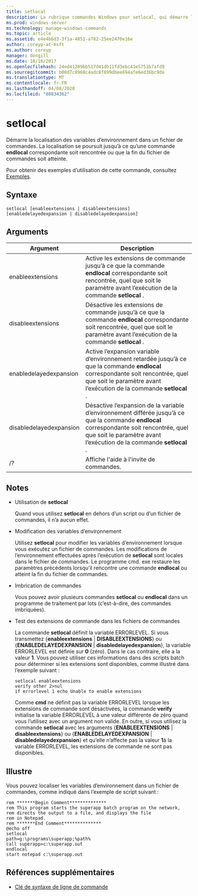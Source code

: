 ```yaml
---
title: setlocal
description: La rubrique commandes Windows pour setlocal, qui démarre la localisation des variables d’environnement dans un fichier de commandes.
ms.prod: windows-server
ms.technology: manage-windows-commands
ms.topic: article
ms.assetid: e4e4b6d3-3f1a-4851-a782-25ee2470e16e
author: coreyp-at-msft
ms.author: coreyp
manager: dongill
ms.date: 10/16/2017
ms.openlocfilehash: 24ed41289bb517d41db11fd3ebc41e5751b7afd9
ms.sourcegitcommit: b00d7c8968c4adc8f699dbee694afe6ed36bc9de
ms.translationtype: MT
ms.contentlocale: fr-FR
ms.lasthandoff: 04/08/2020
ms.locfileid: "80834362"
---
```

# <a name="setlocal"></a>setlocal

Démarre la localisation des variables d’environnement dans un fichier de commandes. La localisation se poursuit jusqu’à ce qu’une commande **endlocal** correspondante soit rencontrée ou que la fin du fichier de commandes soit atteinte.

Pour obtenir des exemples d’utilisation de cette commande, consultez [Exemples](#BKMK_examples).

## <a name="syntax"></a>Syntaxe

```
setlocal [enableextensions | disableextensions] [enabledelayedexpansion | disabledelayedexpansion]
```

## <a name="arguments"></a>Arguments

|Argument|Description|
|--------|-----------|
|enableextensions|Active les extensions de commande jusqu’à ce que la commande **endlocal** correspondante soit rencontrée, quel que soit le paramètre avant l’exécution de la commande **setlocal** .|
|disableextensions|Désactive les extensions de commande jusqu’à ce que la commande **endlocal** correspondante soit rencontrée, quel que soit le paramètre avant l’exécution de la commande **setlocal** .|
|enabledelayedexpansion|Active l’expansion variable d’environnement retardée jusqu’à ce que la commande **endlocal** correspondante soit rencontrée, quel que soit le paramètre avant l’exécution de la commande **setlocal** .|
|disabledelayedexpansion|Désactive l’expansion de la variable d’environnement différée jusqu’à ce que la commande **endlocal** correspondante soit rencontrée, quel que soit le paramètre avant l’exécution de la commande **setlocal** .|
|/?|Affiche l'aide à l'invite de commandes.|

## <a name="remarks"></a>Notes

-   Utilisation de **setlocal**

    Quand vous utilisez **setlocal** en dehors d’un script ou d’un fichier de commandes, il n’a aucun effet.
-   Modification des variables d’environnement

    Utilisez **setlocal** pour modifier les variables d’environnement lorsque vous exécutez un fichier de commandes. Les modifications de l’environnement effectuées après l’exécution de **setlocal** sont locales dans le fichier de commandes. Le programme cmd. exe restaure les paramètres précédents lorsqu’il rencontre une commande **endlocal** ou atteint la fin du fichier de commandes.
-   Imbrication de commandes

    Vous pouvez avoir plusieurs commandes **setlocal** ou **endlocal** dans un programme de traitement par lots (c’est-à-dire, des commandes imbriquées).
-   Test des extensions de commande dans les fichiers de commandes

    La commande **setlocal** définit la variable ERRORLEVEL. Si vous transmettez {**enableextensions** | **DISABLEEXTENSIONS**} ou {**ENABLEDELAYEDEXPANSION** | **disabledelayedexpansion**}, la variable ERRORLEVEL est définie sur **0** (zéro). Dans le cas contraire, elle a la valeur **1**. Vous pouvez utiliser ces informations dans des scripts batch pour déterminer si les extensions sont disponibles, comme illustré dans l’exemple suivant :  
    ```
    setlocal enableextensions
    verify other 2>nul
    if errorlevel 1 echo Unable to enable extensions
    ```  
    Comme **cmd** ne définit pas la variable ERRORLEVEL lorsque les extensions de commande sont désactivées, la commande **verify** initialise la variable ERRORLEVEL à une valeur différente de zéro quand vous l’utilisez avec un argument non valide. En outre, si vous utilisez la commande **setlocal** avec les arguments {**ENABLEEXTENSIONS** | **disableextensions**} ou {**ENABLEDELAYEDEXPANSION** | **disabledelayedexpansion**} et qu’elle n’affecte pas la valeur **1**à la variable ERRORLEVEL, les extensions de commande ne sont pas disponibles.

## <a name="examples"></a><a name=BKMK_examples></a>Illustre

Vous pouvez localiser les variables d’environnement dans un fichier de commandes, comme indiqué dans l’exemple de script suivant :
```
rem *******Begin Comment**************
rem This program starts the superapp batch program on the network,
rem directs the output to a file, and displays the file
rem in Notepad.
rem *******End Comment**************
@echo off
setlocal
path=g:\programs\superapp;%path%
call superapp>c:\superapp.out
endlocal
start notepad c:\superapp.out
```

## <a name="additional-references"></a>Références supplémentaires

- [Clé de syntaxe de ligne de commande](command-line-syntax-key.md)